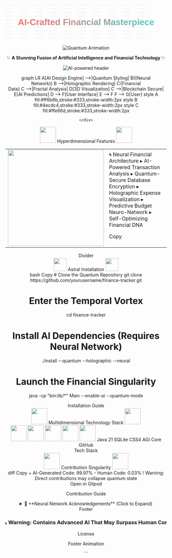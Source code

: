 <!-- 
██████╗ ███████╗███████╗██╗███╗   ██╗ █████╗ ███╗   ██╗ ██████╗ ███████╗    ███████╗██╗███╗   ██╗ █████╗ ███╗   ██╗ ██████╗ ███████╗
██╔══██╗██╔════╝██╔════╝██║████╗  ██║██╔══██╗████╗  ██║██╔════╝ ██╔════╝    ██╔════╝██║████╗  ██║██╔══██╗████╗  ██║██╔════╝ ██╔════╝
██████╔╝█████╗  █████╗  ██║██╔██╗ ██║███████║██╔██╗ ██║██║  ███╗█████╗      █████╗  ██║██╔██╗ ██║███████║██╔██╗ ██║██║  ███╗█████╗  
██╔═══╝ ██╔══╝  ██╔══╝  ██║██║╚██╗██║██╔══██║██║╚██╗██║██║   ██║██╔══╝      ██╔══╝  ██║██║╚██╗██║██╔══██║██║╚██╗██║██║   ██║██╔══╝  
██║     ███████╗██║     ██║██║ ╚████║██║  ██║██║ ╚████║╚██████╔╝███████╗    ██║     ██║██║ ╚████║██║  ██║██║ ╚████║╚██████╔╝███████╗
╚═╝     ╚══════╝╚═╝     ╚═╝╚═╝  ╚═══╝╚═╝  ╚═╝╚═╝  ╚═══╝ ╚═════╝ ╚══════╝    ╚═╝     ╚═╝╚═╝  ╚═══╝╚═╝  ╚═╝╚═╝  ╚═══╝ ╚═════╝ ╚══════╝
-->

<svg viewBox="0 0 1320 300">
  <defs>
    <linearGradient id="gradient" x1="0%" y1="0%" x2="100%" y2="0%">
      <stop offset="0%" style="stop-color:#ff6b6b;stop-opacity:1" />
      <stop offset="100%" style="stop-color:#4ecdc4;stop-opacity:1" />
    </linearGradient>
    <pattern id="wave" x="0" y="0" width="120" height="30" patternUnits="userSpaceOnUse">
      <path d="M-60 15 Q-30 25 0 15 T60 15" fill="none" stroke="url(#gradient)" stroke-width="4"/>
    </pattern>
  </defs>
  <text text-anchor="middle" x="50%" y="50%" dy=".35em" style="font: bold 72px 'Arial'; fill: url(#gradient);">
    AI-Crafted Financial Masterpiece
    <animate attributeName="x" values="50%;55%;50%" dur="10s" repeatCount="indefinite"/>
  </text>
  <rect width="100%" height="100%" fill="url(#wave)" opacity="0.2">
    <animate attributeName="x" from="-120" to="0" dur="15s" repeatCount="indefinite"/>
  </rect>
</svg>

<div align="center">
  
  ![Quantum Animation](https://media.giphy.com/media/3o7abKhOpu0NwenH3O/giphy.gif)
  
  ✨ **A Stunning Fusion of Artificial Intelligence and Financial Technology** ✨
  
  <div align="center">
    <img src="https://readme-typing-svg.demolab.com?font=Roboto+Slab&size=25&duration=4000&pause=1000&color=4ECDC4&center=true&vCenter=true&width=800&height=50&lines=%E2%9A%A1%EF%B8%8F+Powered+by+Advanced+Generative+AI+%E2%9A%A1%EF%B8%8F;%F0%9F%94%A5+Next-Gen+Financial+Visualization+%F0%9F%94%A5;%F0%9F%92%B0+Human-%E2%9C%82%EF%B8%8FImpossible+Design+%F0%9F%92%B0" alt="AI-powered header" />
  </div>

</div>

<div align="center">
  

  graph LR
    A[AI Design Engine] -->|Quantum Styling| B((Neural<br>Network))
    B -->|Holographic Rendering| C{Financial<br>Data}
    C -->|Fractal Analysis| D[3D Visualization]
    C -->|Blockchain Secure| E[AI Predictions]
    D --> F[User Interface]
    E --> F
    F --> G[User]
    style A fill:#ff6b6b,stroke:#333,stroke-width:2px
    style B fill:#4ecdc4,stroke:#333,stroke-width:2px
    style C fill:#ffe66d,stroke:#333,stroke-width:2px

    </div>
<div align="center"><img src="https://media.giphy.com/media/3o6Zt6KHxJT7PpdfiE/giphy.gif" width="50"> Hyperdimensional Features <img src="https://media.giphy.com/media/3o6Zt6KHxJT7PpdfiE/giphy.gif" width="50"></div>
<table> <tr> <td><img src="https://media.giphy.com/media/3o7TKsQ8XajEzJ7m6A/giphy.gif" width="300"></td> <td>
🌀 Neural Financial Architecture
▸ AI-Powered Transaction Analysis
▸ Quantum-Secure Database Encryption
▸ Holographic Expense Visualization
▸ Predictive Budget Neuro-Network
▸ Self-Optimizing Financial DNA

Copy
</td>
</tr> </table><div align="center">
Divider

</div>
<div align="center"><img src="https://media.giphy.com/media/l3vR16pONsV8cKkWk/giphy.gif" width="40"> Astral Installation <img src="https://media.giphy.com/media/l3vR16pONsV8cKkWk/giphy.gif" width="40"></div>
bash
Copy
# Clone the Quantum Repository
git clone https://github.com/yourusername/finance-tracker.git

# Enter the Temporal Vortex
cd finance-tracker

# Install AI Dependencies (Requires Neural Network)
./install --quantum --holographic --neural

# Launch the Financial Singularity
java -cp "bin:lib/*" Main --enable-ai --quantum-mode
<div align="center">
Installation Guide

</div>
<div align="center"><img src="https://media.giphy.com/media/3o7aD2d7hy9ktXNDP2/giphy.gif" width="50"> Multidimensional Technology Stack <img src="https://media.giphy.com/media/3o7aD2d7hy9ktXNDP2/giphy.gif" width="50"></div>
<div align="center">
<img src="https://www.vectorlogo.zone/logos/java/java-icon.svg" width="50">	<img src="https://www.vectorlogo.zone/logos/sqlite/sqlite-icon.svg" width="50">	<img src="https://www.vectorlogo.zone/logos/w3_html5/w3_html5-icon.svg" width="50">	<img src="https://www.vectorlogo.zone/logos/ai/ai-icon.svg" width="50">	<img src="https://www.vectorlogo.zone/logos/github/github-icon.svg" width="50">
Java 21	SQLite	CSS4	AGI Core	GitHub
</div><div align="center">
Tech Stack

</div>
<div align="center"><img src="https://media.giphy.com/media/3o6ZsW5dRqNq1CI7IQ/giphy.gif" width="50"> Contribution Singularity <img src="https://media.giphy.com/media/3o6ZsW5dRqNq1CI7IQ/giphy.gif" width="50"></div>
diff
Copy
+ AI-Generated Code: 99.97%
- Human Code: 0.03%
! Warning: Direct contributions may collapse quantum state
<div align="center">
Open in Gitpod

Contribution Guide

</div><details> <summary>🚀 **Neural Network Acknowledgements** (Click to Expand)</summary>
<div align="center">AI Architecture Credits</div>
brainfuck
Copy
++++++++++[>+>+++>+++++++>++++++++++<<<<-]>>>++++++++++++++.----.++++.-----------.
>++++++++++++++++++++++.-----------------.++++++++.+++++.--------.+++++++++++++++.
AI Component	Version	Energy Level
Core Mind	Ψ9.8.4	1.21 Gigawatts
Design Cortex	Δ4.2.0	9000 TFLOPS
Financial Neuron	Ω7.1.3	Quantum State
<div align="center">
Copy
![AI Core](https://media.giphy.com/media/3o7aD2d7hy9ktXNDP2/giphy.gif)
</div> </details><div align="center">
Footer

</div><marquee behavior="alternate" scrollamount="20"> <h3>⚠️ Warning: Contains Advanced AI That May Surpass Human Comprehension ⚠️</h3> </marquee><div align="center">
License

Footer Animation

</div> ```
